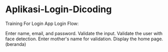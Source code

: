 # Aplikasi-Login-Dicoding
Training For Login App
Login Flow:

Enter name, email, and password.
Validate the input.
Validate the user with face detection.
Enter mother's name for validation.
Display the home page. (beranda)



